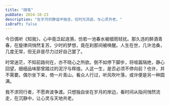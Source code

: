 ```yaml
---
title: "随笔"
pubDate: 2024-10-23
description: "在岁月的静谧中独坐，任时光流逝，与心灵共老。"
isDraft: false
---
```


今日偶听《知我》，心中竟泛起涟漪，仿若一池春水被细雨轻扰。那久违的醉酒青春，在旋律间悄然复苏，少时的梦想，竟在刹那间被唤醒。人生在世，几许沧桑，几度无常，但无非是尽力过好自己罢了。

时常迷茫，不知前路何在，亦不晓心之所欲。倒不如停下脚步，将喧嚣隔绝，静心回望，细细品味那曾踏过的泥泞与辉煌。人这一生，是否必须不停向前？也许，并不需要。偶尔坐下来，倚一片青山，看众人行过，听风吹叶落，或许便是另一种圆满。

我不求同行者，不愿奔波争渡。只想独自坐在岁月的岸边，看时间从指间悄然流走，在沉静中，让心灵与天地共老。
